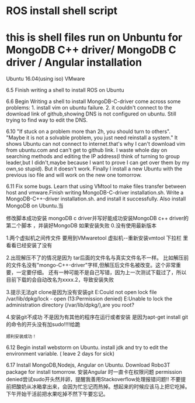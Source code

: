 # ROS install shell script

# this is shell files run on Unbuntu for MongoDB C++ driver/ MongoDB C driver / Angular installation

Ubuntu 16.04(using iso)
VMware

6.5 Finish writing a shell to install ROS on Ubuntu

6.6 Begin Writing a shell to install MongoDB-C-driver 
    come across some problems:
    1. install vim on ubuntu failure. 
    2. it couldn't connect to the download link of github,showing DNS is not configured on ubuntu. 
     Still trying to find way to edit the DNS.
     
6.10 "If stuck on a problem more than 2h, you should turn to others".
     "Maybe it is not a solvable problem, you just need reinstall a system."
     It shows Ubuntu can not connect to internet.that's why I can't download vim from ubuntu.com and can't get to github link. I waste whole day on searching methods and editing the IP address(I think of turning to group leader,but I didn't,maybe because I want to prove I can get over them by my own,so stupid). But it doesn't work. Finally I install a new Ubuntu with the previous iso file and will work on the new one tomorrow.

6.11 Fix some bugs. Learn that using VMtool to make files transfer between host and vmware.Finish writing MongoDB-C-driver installation.sh. Write a MongoDB-C++-driver installation.sh. and install it successfully. Also install MongoDB on Ubuntu.当

   修改脚本成功安装 mongoDB c driver并写好能成功安装MongoDB c++ driver的第二个脚本 ，并装好MongoDB
如果安装失败
0.没有使用最新版本

1.两个虚拟机之间传文件 要用到VMwaretool
虚拟机--重新安装vmtool 下拉栏 里看看已经安装了没有

2.出现解压不了的情况是因为 tar后面的文件名与真实文件名不一样。 比如解压前的文件名没有"mongo-C++-driver"字样,但解压后文件名被改变。这个非常重要，一定要仔细。
还有一种可能不是自己写错，因为上一次测试下载过了，所以目前下载的会自动改名为xxxx.2，导致安装失败

3.提示无法git clone是因为没有安装git
   E:Could not open lock file /var/lib/dpkg/lock - open (13:Permission denied) 
   E:Unable to lock the administration directory (/var/lib/dpkg/),are you root? 

4.安装git不成功 不是因为有其他的程序在运行或者安装 是因为apt-get install git 的命令的开头没有加sudo!!!!给跪

    顺利安装成功！
    
6.12 Begin install webstorm on Ubuntu. install jdk and try to edit the environment variable.
     ( leave 2 days for sick)
     
6.17 Install MongoDB,Nodejs, Angular on Ubuntu. Download Robo3T package for install tomorrow.
     安装Angular 时一直卡在权限问题 permission denied尝试sudo开头然并卵，提醒我善用Stackoverflow处理报错问题!! 
     不要提前把酸奶从冰箱拿出来，会因为忙忘记而热掉。想起来的时候应该马上把它吃掉。下午开始干活前把水果吃掉不然下午要忘记。
